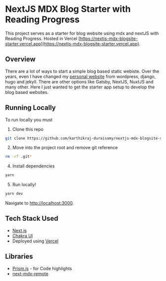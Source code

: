 # NextJS MDX Blog Starter with Reading Progress

This project serves as a starter for blog website using mdx and nextJS with Reading Progress. Hosted in Vercel [https://nextjs-mdx-blogsite-starter.vercel.app](https://nextjs-mdx-blogsite-starter.vercel.app).

## Overview
There are a lot of ways to start a simple blog based static webiste. Over the years, even I have changed my [personal website](http://karthikraj.net) from wordpress, django, hugo and jekyll. There are other options like Gatsby, NextJS, NuxtJS and many other. Here I just wanted to get the starter app setup to develop the blog based websites.

## Running Locally

To run locally you must

1. Clone this repo

```bash
git clone https://github.com/karthikraj-duraisamy/nextjs-mdx-blogsite-starter.git
```

2. Move into the project root and remove git reference

```bash
rm -rf .git*
```

4. Install dependencies

```bash
yarn
```

5. Run locally!

```bash
yarn dev
```

Navigate to [http://localhost:3000](http://localhost:3000).

## Tech Stack Used

- [Next.js](https://nextjs.org/)
- [Chakra UI](https://chakra-ui.com/)
- Deployed using [Vercel](https://vercel.com/)

## Libraries
- [Prism.js](https://prismjs.com/) - for Code highlights
- [next-mdx-remote](https://github.com/hashicorp/next-mdx-remote)
